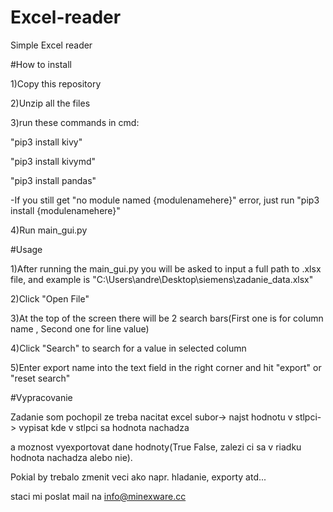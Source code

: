 # Excel-reader
Simple Excel reader

#How to install 

1)Copy this repository

2)Unzip all the files

3)run these commands in cmd:

"pip3 install kivy"

"pip3 install kivymd"

"pip3 install pandas"

-If you still get "no module named {modulenamehere}" error, just run "pip3 install {modulenamehere}"

4)Run main_gui.py

#Usage 

1)After running the main_gui.py you will be asked to input a full path to .xlsx file, and example is "C:\Users\andre\Desktop\siemens\zadanie_data.xlsx"

2)Click "Open File"

3)At the top of the screen there will be 2 search bars(First one is for column name , Second one for line value)

4)Click "Search" to search for a value in selected column

5)Enter export name into the text field in the right corner and hit "export" or "reset search"



#Vypracovanie 

Zadanie som pochopil ze treba nacitat excel subor-> najst hodnotu v stlpci-> vypisat kde v stlpci sa hodnota nachadza

a moznost vyexportovat dane hodnoty(True False, zalezi ci sa v riadku hodnota nachadza alebo nie).

Pokial by trebalo zmenit veci ako napr. hladanie, exporty atd...

staci mi poslat mail na info@minexware.cc
